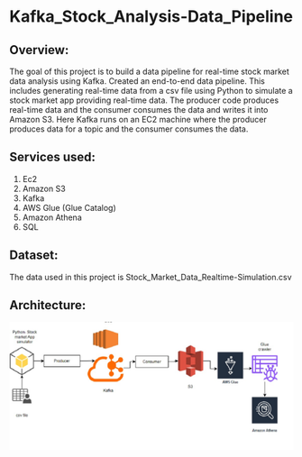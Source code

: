 # Kafka_Stock_Analysis-Data_Pipeline

## Overview:
The goal of this project is to build a data pipeline for real-time stock market data analysis using Kafka. Created an end-to-end data pipeline. This includes generating real-time data from a csv file using Python to simulate a stock market app providing real-time data.  The producer code produces real-time data and the consumer consumes the data and writes it into Amazon S3. Here Kafka runs on an EC2 machine where the producer produces data for a topic and the consumer consumes the data.

## Services used:
1. Ec2
2. Amazon S3
3. Kafka
4. AWS Glue (Glue Catalog)
5. Amazon Athena
6. SQL


## Dataset:
The data used in this project is Stock_Market_Data_Realtime-Simulation.csv

## Architecture:

<img src="Kafka-DE-project-Architecture.jpg">



